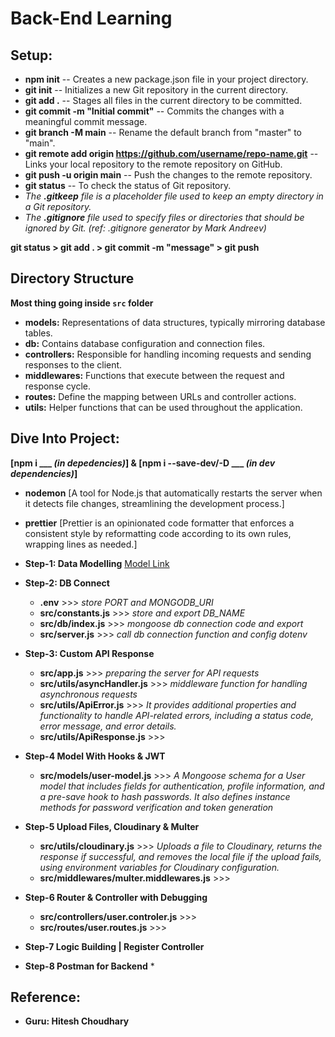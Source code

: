 # Back-End Learning
## Setup:
- **npm init** -- Creates a new package.json file in your project directory.
- **git init** -- Initializes a new Git repository in the current directory.
- **git add .** -- Stages all files in the current directory to be committed.
- **git commit -m "Initial commit"** -- Commits the changes with a meaningful commit message.
- **git branch -M main** -- Rename the default branch from "master" to "main".
- **git remote add origin https://github.com/username/repo-name.git** -- Links your local repository to the remote repository on GitHub.
- **git push -u origin main** -- Push the changes to the remote repository.
- **git status** -- To check the status of Git repository.
- *The **.gitkeep** file is a placeholder file used to keep an empty directory in a Git repository.*
- *The **.gitignore** file used to specify files or directories that should be ignored by Git. (ref: .gitignore generator by Mark Andreev)*

**git status > git add . > git commit -m "message" > git push**

## Directory Structure
**Most thing going inside `src` folder**
- **models:** Representations of data structures, typically mirroring database tables.
- **db:** Contains database configuration and connection files.
- **controllers:** Responsible for handling incoming requests and sending responses to the client.
- **middlewares:** Functions that execute between the request and response cycle.
- **routes:** Define the mapping between URLs and controller actions.
- **utils:** Helper functions that can be used throughout the application.

## Dive Into Project:
**[npm i ___ *(in depedencies)*] & [npm i --save-dev/-D ___ *(in dev dependencies)*]**
- **nodemon**  [A tool for Node.js that automatically restarts the server when it detects file changes, streamlining the development process.]
- **prettier** [Prettier is an opinionated code formatter that enforces a consistent style by reformatting code according to its own rules, wrapping lines as needed.]

- **Step-1: Data Modelling** [Model Link](https://app.eraser.io/workspace/YtPqZ1VogxGy1jzIDkzj)

- **Step-2: DB Connect**
    * **.env** >>> *store PORT and MONGODB_URI*
    * **src/constants.js** >>> *store and export DB_NAME*
    * **src/db/index.js** >>> *mongoose db connection code and export*
    * **src/server.js** >>> *call db connection function and config dotenv*
    
- **Step-3: Custom API Response**
    * **src/app.js** >>> *preparing the server for API requests*
    * **src/utils/asyncHandler.js** >>> *middleware function for handling asynchronous requests*
    * **src/utils/ApiError.js** >>> *It provides additional properties and functionality to handle API-related errors, including a status code, error message, and error details.*
    * **src/utils/ApiResponse.js** >>>  

- **Step-4 Model With Hooks & JWT**
    * **src/models/user-model.js** >>> *A Mongoose schema for a User model that includes fields for authentication, profile information, and a pre-save hook to hash passwords. It also defines instance methods for password verification and token generation*

- **Step-5 Upload Files, Cloudinary & Multer**
    * **src/utils/cloudinary.js** >>> *Uploads a file to Cloudinary, returns the response if successful, and removes the local file if the upload fails, using environment variables for Cloudinary configuration.*
    * **src/middlewares/multer.middlewares.js** >>>

- **Step-6 Router & Controller with Debugging**
    * **src/controllers/user.controler.js** >>> 
    * **src/routes/user.routes.js** >>> 

- **Step-7 Logic Building | Register Controller**


- **Step-8 Postman for Backend**
    * 


## Reference:
- **Guru: Hitesh Choudhary**